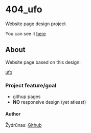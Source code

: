  # 404_ufo

Website page design project<br>

You can see it <a href=https://zydrunask.github.io/404_ufo/>here</a>

## About

Website page based on this design:

[ufo](https://dribbble.com/shots/2815937-404-page)

### Project feature/goal

- githup pages
- **NO** responsive design (yet atleast)

#### Author

Žydrūnas: [Github](https://github.com/ZydrunasK)